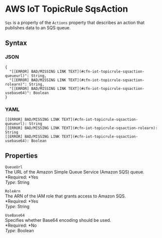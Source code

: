 # AWS IoT TopicRule SqsAction<a name="aws-properties-iot-topicrule-sqsaction"></a>

`Sqs` is a property of the `Actions` property that describes an action that publishes data to an SQS queue\.

## Syntax<a name="w3ab2c21c14e1183b5"></a>

### JSON<a name="aws-properties-iot-topicrule-sqsaction-syntax.json"></a>

```
{
  "[[ERROR] BAD/MISSING LINK TEXT](#cfn-iot-topicrule-sqsaction-queueurl)": String,
  "[[ERROR] BAD/MISSING LINK TEXT](#cfn-iot-topicrule-sqsaction-rolearn)": String,
  "[[ERROR] BAD/MISSING LINK TEXT](#cfn-iot-topicrule-sqsaction-usebase64)": Boolean
}
```

### YAML<a name="aws-properties-iot-topicrule-sqsaction-syntax.yaml"></a>

```
[[ERROR] BAD/MISSING LINK TEXT](#cfn-iot-topicrule-sqsaction-queueurl): String
[[ERROR] BAD/MISSING LINK TEXT](#cfn-iot-topicrule-sqsaction-rolearn): String
[[ERROR] BAD/MISSING LINK TEXT](#cfn-iot-topicrule-sqsaction-usebase64): Boolean
```

## Properties<a name="w3ab2c21c14e1183b7"></a>

`QueueUrl`  
The URL of the Amazon Simple Queue Service \(Amazon SQS\) queue\.  
*Required: *Yes  
*Type*: String

`RoleArn`  
The ARN of the IAM role that grants access to Amazon SQS\.  
*Required: *Yes  
*Type*: String

`UseBase64`  
Specifies whether Base64 encoding should be used\.  
*Required: *No  
*Type*: Boolean